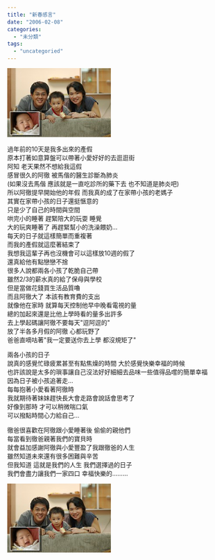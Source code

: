 ```yaml
---
title: "新春感言"
date: "2006-02-08"
categories: 
  - "未分類"
tags: 
  - "uncategoried"
---
```


![](images/97166111_8a19c8e1ff_m.jpg)

過年前的10天是我多出來的產假  
原本打著如意算盤可以帶著小愛好好的去逛逛街  
阿知 老天果然不想給我這假  
感冒很久的阿徹 被馬偕的醫生診斷為肺炎  
(如果沒去馬偕 應該就是一直吃診所的藥下去 也不知道是肺炎吧)  
所以阿徹提早開始他的年假 而我真的成了在家帶小孩的老媽子  
其實在家帶小孩的日子還挺愜意的  
只是少了自己的時間與空間  
哄完小的睡著 趕緊陪大的玩耍 睡覺  
大的玩爽睡著了 再趕緊幫小的洗澡餵奶...  
每天的日子就這樣簡單而重複著  
而我的產假就這麼著結束了  
我想我這輩子再也沒機會可以這樣放10週的假了  
還真給他有點戀戀不捨  
很多人說都兩各小孩了乾脆自己帶  
雖然2/3的薪水真的給了保母與學校  
但是當做花錢買生活品質嚕  
而且阿徹大了 本該有教育費的支出  
就像他在家時 就算每天控制他早中晚看電視的量  
總的加起來還是比他上學時看的量多出許多  
去上學起碼讓阿徹不要每天"逗阿逗的"  
放了半各多月假的阿徹 心都玩野了  
爸爸直嘀咕著"我一定要送你去上學 都沒規矩了"

兩各小孩的日子  
說真的感覺忙碌疲累甚至有點焦燥的時間 大於感覺快樂幸福的時候  
也許該說是太多的瑣事讓自己沒法好好細細去品味一些值得品嚐的簡單幸福  
因為日子被小孩追著走...  
每每抱著小愛看著阿徹時  
我就期待著妹妹趕快長大會走路會說話會思考了  
好像到那時 才可以稍微喘口氣  
可以撥點時間心力給自己...

徹爸很喜歡在阿徹跟小愛睡著後 偷偷的親他們  
每當看到徹爸親著我們的寶貝時  
就會益加感謝阿徹與小愛豐盈了我跟徹爸的人生  
雖然知道未來還有很多困難與辛苦  
但我知道 這就是我們的人生 我們選擇過的日子  
我們會盡力讓我們一家四口 幸福快樂的.........

![](images/97166111_8a19c8e1ff_m.jpg)
